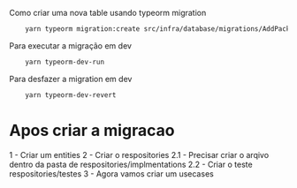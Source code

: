 Como criar uma nova table usando typeorm migration

```sh
    yarn typeorm migration:create src/infra/database/migrations/AddPackageIdIntoUsersTable 
```

Para executar a migração em dev

```sh
    yarn typeorm-dev-run
```

Para desfazer a migration em dev

```sh
    yarn typeorm-dev-revert
```

# Apos criar a migracao

1 - Criar um entities
2 - Criar o respositories
  2.1 - Precisar criar o arqivo dentro da pasta de respositories/implmentations
  2.2 - Criar o teste respositories/testes
3 - Agora vamos criar um usecases
